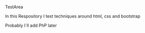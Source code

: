 TestArea

In this Respository I test techniques around html, css and bootstrap

Probably I´ll add PhP later
